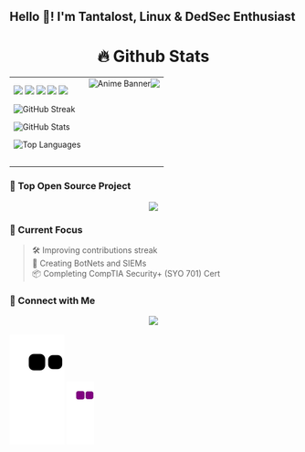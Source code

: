 <h2 align="left">Hello 👋! I'm Tantalost, Linux & DedSec Enthusiast</h2>

<h1 align="center">🔥 Github Stats</h1>

<table>
  <tr>
    <td>

<!-- GitHub Shields -->
<div align="left">
  <img src="https://img.shields.io/badge/Stars-144-brightgreen?style=for-the-badge" />
  <img src="https://img.shields.io/badge/Commits (2025)-8-blueviolet?style=for-the-badge" />
  <img src="https://img.shields.io/badge/PRs-33-blue?style=for-the-badge" />
  <img src="https://img.shields.io/badge/Issues-37-critical?style=for-the-badge" />
  <img src="https://img.shields.io/badge/Contributed (last year)-2-lightgrey?style=for-the-badge" />
</div>

<!-- GitHub Streak and Stats -->
<p>
  <img src="https://github-readme-streak-stats.herokuapp.com?user=Tantalost&theme=tokyonight&date_format=M%20j%5B%2C%20Y%5D" alt="GitHub Streak" />
</p>

<p>
  <img src="https://github-readme-stats.vercel.app/api?username=Tantalost&show_icons=true&theme=tokyonight" alt="GitHub Stats" />
</p>

<p>
  <img src="https://github-readme-stats.vercel.app/api/top-langs/?username=Tantalost&layout=compact&theme=tokyonight" alt="Top Languages" />
</p>

</td>
<td>
  <img align="right" height="150" src="https://media1.tenor.com/m/tHLGe49Kf1EAAAAC/oh-blow-fish.gif" />
  <img src="https://images.squarespace-cdn.com/content/v1/57825361440243db4a4b7830/b8c1faa9-42c1-4454-a13d-62f0e0142695/the-climber%2Fkokou-no-hito-the-solitary-person-1-sabukaru.jpg" alt="Anime Banner" width="350px"/>
</td>
</tr>
</table>

### 🚀 Top Open Source Project

<div align="center">
  <a href="https://github.com/Tantalost/Final-Project">
    <img align="center" src="https://github-readme-stats.vercel.app/api/pin/?username=Tantalost&repo=homelab-documentation&theme=tokyonight" />
  </a>
</div>

### 🧠 Current Focus

> 🛠️ Improving contributions streak  
> 🚀 Creating BotNets and SIEMs  
> 📦 Completing CompTIA Security+ (SYO 701) Cert

### 💬 Connect with Me

<p align="center">
  <a href="https://github.com/Tantalost"><img src="https://img.shields.io/badge/GitHub-Tantalost-181717?style=for-the-badge&logo=github" /></a>
</p>


![Snake animation SVG](https://raw.githubusercontent.com/Tantalost/Tantalost/master/dist/github-contribution-grid-snake.svg)
![Snake animation GIF](https://raw.githubusercontent.com/Tantalost/Tantalost/master/dist/github-contribution-grid-snake.gif)
